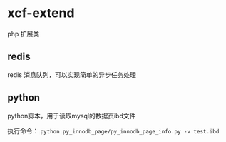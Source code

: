 # xcf-extend
php 扩展类

## redis
redis 消息队列，可以实现简单的异步任务处理

## python
python脚本，用于读取mysql的数据页ibd文件

执行命令：
`python py_innodb_page/py_innodb_page_info.py -v test.ibd`
